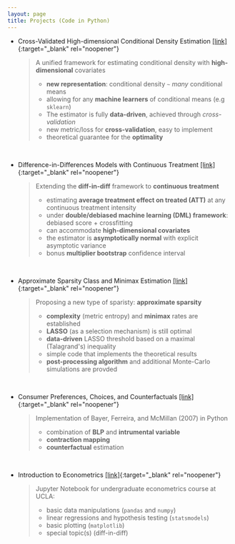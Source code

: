 ```yaml
---
layout: page
title: Projects (Code in Python)
---
```



- Cross-Validated High-dimensional Conditional Density Estimation [[link]](/notes/amcv.html){:target="_blank" rel="noopener"}

   > A unified framework for estimating conditional density with **high-dimensional** covariates
   >
   > - **new representation**: conditional density `~` *many* conditional means
   > - allowing for any **machine learners** of conditional means (e.g `sklearn`)
   > - The estimator is fully **data-driven**, achieved through *cross-validation* 
   > - new metric/loss for **cross-validation**, easy to implement
   > - theoretical guarantee for the **optimality**

<br/>

- Difference-in-Differences Models with Continuous Treatment [[link]](/notes/Continuous_DiD.html){:target="_blank" rel="noopener"}

   > Extending the **diff-in-diff** framework to **continuous treatment**
   > 
   > - estimating **average treatment effect on treated (ATT)** at any continuous treatment intensity
   > - under **double/debiased machine learning (DML) framework**: debiased score + crossfitting
   > - can accommodate **high-dimensional covariates**
   > - the estimator is **asymptotically normal** with explicit asymptotic variance 
   > - bonus **multiplier bootstrap** confidence interval

<br/>

- Approximate Sparsity Class and Minimax Estimation [[link]](/notes/minimax_series.html){:target="_blank" rel="noopener"}

   > Proposing a new type of sparisty: **approximate sparsity**
   > 
   > - **complexity** (metric entropy) and **minimax** rates are established
   > - **LASSO** (as a selection mechanism) is still optimal
   > - **data-driven** LASSO threshold based on a maximal (Talagrand's) inequality
   > - simple code that implements the theoretical results
   > - **post-processing algorithm** and additional Monte-Carlo simulations are provded

<br/>

- Consumer Preferences, Choices, and Counterfactuals [[link]](/notes/Urban_Replication_Project.html){:target="_blank" rel="noopener"}
   
   > Implementation of Bayer, Ferreira, and McMillan (2007) in Python
   >
   >  - combination of **BLP** and **intrumental variable**
   >  - **contraction mapping**
   >  - **counterfactual** estimation

<br/>

- Introduction to Econometrics [[link]](/notes/103_all_codes.html){:target="_blank" rel="noopener"}
   
   > Jupyter Notebook for undergraduate econometrics course at UCLA:
   > 
   > - basic data manipulations (`pandas` and `numpy`)
   > - linear regressions and hypothesis testing (`statsmodels`)
   > - basic plotting (`matplotlib`)
   > - special topic(s) (diff-in-diff)
   
   

